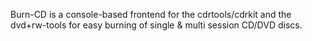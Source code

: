 Burn-CD is a console-based frontend for the cdrtools/cdrkit and the dvd+rw-tools for easy burning of single & multi session CD/DVD discs.
